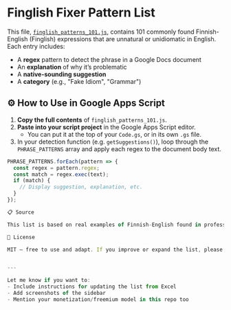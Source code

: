 # Finglish Fixer Pattern List

This file, [`finglish_patterns_101.js`](./finglish_patterns_101.js), contains 101 commonly found Finnish-English (Finglish) expressions that are unnatural or unidiomatic in English. Each entry includes:

- A **regex** pattern to detect the phrase in a Google Docs document
- An **explanation** of why it’s problematic
- A **native-sounding suggestion**
- A **category** (e.g., "Fake Idiom", "Grammar")

## ⚙️ How to Use in Google Apps Script

1. **Copy the full contents** of `finglish_patterns_101.js`.
2. **Paste into your script project** in the Google Apps Script editor.
   - You can put it at the top of your `Code.gs`, or in its own `.gs` file.
3. In your detection function (e.g. `getSuggestions()`), loop through the `PHRASE_PATTERNS` array and apply each regex to the document body text.

```javascript
PHRASE_PATTERNS.forEach(pattern => {
  const regex = pattern.regex;
  const match = regex.exec(text);
  if (match) {
    // Display suggestion, explanation, etc.
  }
});

📋 Source

This list is based on real examples of Finnish-English found in professional writing in Finland. It was compiled and curated by Ian Mac Eochagáin, a translator and language consultant based in Lohja.

📐 License

MIT — free to use and adapt. If you improve or expand the list, please consider contributing back!


---

Let me know if you want to:
- Include instructions for updating the list from Excel
- Add screenshots of the sidebar
- Mention your monetization/freemium model in this repo too
